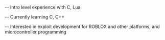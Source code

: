 -- Intro level experience with C, Lua

-- Currently learning C, C++

-- Interested in exploit development for ROBLOX and other platforms, and microcontroller programming

